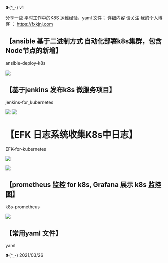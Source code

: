 ❥(^_-)  v1

分享一些 平时工作中的K8S 运维经验，yaml 文件； 详细内容 请关注 我的个人博客 ： https://fxkjnj.com


## 【ansible 基于二进制方式 自动化部署k8s集群，包含Node节点的新增】 
ansible-deploy-k8s

![](http://jpg.fxkjnj.com/soft/ansible/1.jpg)

## 【基于jenkins 发布k8s 微服务项目】
jenkins-for_kubernetes

![](http://jpg.fxkjnj.com/soft/jenkins/1.png)
![](http://jpg.fxkjnj.com/soft/jenkins/java-demo-1.png)

# 【EFK 日志系统收集K8s中日志】

EFK-for-kubernetes

![](http://jpg.fxkjnj.com/soft/devops-other/ELK.png)

![](http://jpg.fxkjnj.com/soft/kubernetes/ELK-19.png)



## 【prometheus 监控 for  k8s, Grafana 展示 k8s 监控图】

k8s-prometheus

![](http://jpg.fxkjnj.com/soft/kubernetes/dashboard-3.png)


## 【常用yaml 文件】
yaml


❥(^_-)   2021/03/26  
